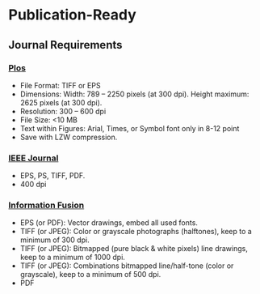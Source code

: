 # Publication-Ready


## Journal Requirements

### [Plos](https://journals.plos.org/plosone/s/figures)

* File Format: TIFF or EPS
* Dimensions: Width: 789 – 2250 pixels (at 300 dpi). Height maximum: 2625 pixels (at 300 dpi).
* Resolution: 300 – 600 dpi
* File Size: <10 MB
* Text within Figures: Arial, Times, or Symbol font only in 8-12 point
* Save with LZW compression.

### [IEEE Journal](https://www.ieee.org/content/dam/ieee-org/ieee/web/org/pubs/eic-guide.pdf)

* EPS, PS, TIFF, PDF.
* 400 dpi

### [Information Fusion](https://www.elsevier.com/journals/information-fusion/1566-2535/guide-for-authors)

* EPS (or PDF): Vector drawings, embed all used fonts.
* TIFF (or JPEG): Color or grayscale photographs (halftones), keep to a minimum of 300 dpi.
* TIFF (or JPEG): Bitmapped (pure black & white pixels) line drawings, keep to a minimum of 1000 dpi.
* TIFF (or JPEG): Combinations bitmapped line/half-tone (color or grayscale), keep to a minimum of 500 dpi.
* PDF
